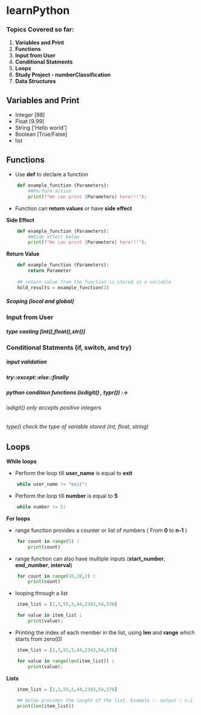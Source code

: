 # learnPython

### Topics Covered so far:

<ol>
	<li><b>Variables and Print</b></li>
	<li><b>Functions</b></li>
	<li><b>Input from User</b></li>
	<li><b>Conditional Statments</b></li>
	<li><b>Loops</b></li>
	<li><b>Study Project - numberClassification</b></li>
	<li><b>Data Structures</b></li>
</ol>

##

## Variables and Print

<ul>
	<li>Integer [98]</li>
	<li>Float [9.99]</li>
	<li>String ['Hello world']</li>
	<li>Boolean [True/False]</li>
	<li>list</li>
</ul>


## Functions

* Use __def__ to declare a function

```python
	def example_function (Parameters):
		##Perform action
		print(f"We can print {Parameters} here!!!");
```

* Function can __return values__ or have __side effect__

__Side Effect__

```python
	def example_function (Parameters):
		##Side effect below
		print(f"We can print {Parameters} here!!!");
```

__Return Value__

```python
	def example_function (Parameters):
		return Parameter
	
	## return value from the function is stored in a variable
	hold_results = example_function(3)
```

##### Scoping (local and global)
### Input from User 
##### type casting [int(),float(),str()]
### Conditional Statments (if, switch, and try)
##### input validation
##### try::except::else::finally
##### python condition functions (isdigit() , typr()) :->
###### isdigit() only accepts positive integers
###### type() check the type of variable stored (int, float, string)
## Loops

__While loops__

* Perform the loop till __user_name__ is equal to __exit__

```python
	while user_name != "exit":
```

* Perform the loop till __number__ is equal to __5__

```python 
	while number != 5:
```

__For loops__

* range function provides a counter or list of numbers ( From __0__ to __n-1__ )

```python
	for count in range(5) :
		print(count)
```
* range function can also have multiple inputs (__start_number__, __end_number__, __interval__)

```python
	for count in range(10,20,2) :
		print(count)
```

* looping through a list 

```python
	item_list = [2,3,55,5,44,2343,54,576]

	for value in item_list :
		print(value);
```

* Printing the index of each member in the list, using __len__ and __range__ which starts from zero(0) 

```python
	item_list = [2,3,55,5,44,2343,54,576]

	for value in range(len(item_list)) :
		print(value);
```

__Lists__

```python
	item_list = [2,3,55,5,44,2343,54,576]
	
	## below provides the lenght of the list. Example :- output : n-1
	print(len(item_list))
```

